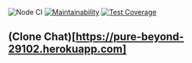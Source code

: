 ![Node CI](https://github.com/EvgeniyKoch/frontend-project-lvl4/workflows/Node%20CI/badge.svg)
[![Maintainability](https://api.codeclimate.com/v1/badges/827f6335bbe04d9f5382/maintainability)](https://codeclimate.com/github/EvgeniyKoch/frontend-project-lvl4/maintainability) [![Test Coverage](https://api.codeclimate.com/v1/badges/827f6335bbe04d9f5382/test_coverage)](https://codeclimate.com/github/EvgeniyKoch/frontend-project-lvl4/test_coverage)

## (Clone Chat)[https://pure-beyond-29102.herokuapp.com]
